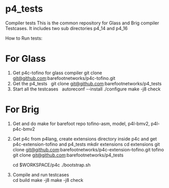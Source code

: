 # p4_tests
Compiler tests
This is the common repository for Glass and Brig compiler Testcases.
It includes two sub directories p4_14 and p4_16 

How to Run tests:

For Glass
==========
1) Get p4c-tofino for glass compiler
   git clone git@github.com:barefootnetworks/p4c-tofino.git
2) Get the p4_tests
   git clone git@github.com:barefootnetworks/p4_tests 
3) Start all the testcases
   autoreconf --install
   ./configure
   make -j8 check
   
For Brig
==========
1) Get and do make for barefoot repo tofino-asm, model, p4l-bmv2, p4l-p4c-bmv2
2) Get p4c from p4lang, create extensions directory inside p4c and get p4c-extension-tofino and p4_tests
   mkdir extensions
   cd extensions
   git clone git@github.com:barefootnetworks/p4c-extension-tofino.git tofino
   git clone git@github.com:barefootnetworks/p4_tests
   
   cd $WORKSPACE/p4c
   ./bootstrap.sh
 3) Compile and run testcases   
    cd build
    make -j8
    make -j8 check
